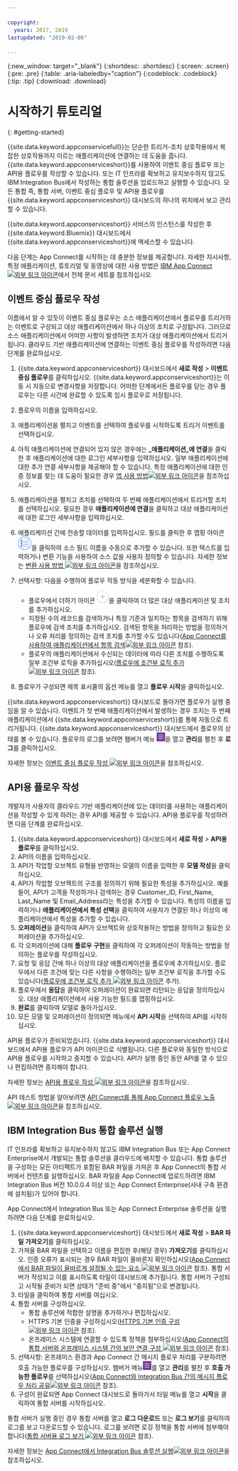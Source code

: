 ```yaml
---

copyright:
  years: 2017, 2019
lastupdated: "2019-02-06"

---
```


{:new_window: target="_blank"}
{:shortdesc: .shortdesc}
{:screen: .screen}
{:pre: .pre}
{:table: .aria-labeledby="caption"}
{:codeblock: .codeblock}
{:tip: .tip} 
{:download: .download}


# 시작하기 튜토리얼
{: #getting-started}

{{site.data.keyword.appconservicefull}}는 단순한 트리거-조치 상호작용에서 복잡한 상호작용까지 이르는 애플리케이션에 연결하는 데 도움을 줍니다.  {{site.data.keyword.appconserviceshort}}를 사용하여 이벤트 중심 플로우 또는 API용 플로우를 작성할 수 있습니다. 또는 IT 인프라를 확보하고 유지보수하지 않고도 IBM Integration Bus에서 작성하는 통합 솔루션을 업로드하고 실행할 수 있습니다. 모든 통합 즉, 통합 서버, 이벤트 중심 플로우 및 API용 플로우를 {{site.data.keyword.appconserviceshort}} 대시보드의 하나의 위치에서 보고 관리할 수 있습니다. 

{{site.data.keyword.appconserviceshort}} 서비스의 인스턴스를 작성한 후 {{site.data.keyword.Bluemix}} 대시보드에서 {{site.data.keyword.appconserviceshort}}에 액세스할 수 있습니다.

다음 단계는 App Connect를 시작하는 데 충분한 정보를 제공합니다.  자세한 지시사항, 특정 애플리케이션, 튜토리얼 및 동영상에 대한 사용 방법은 [IBM App Connect ![외부 링크 아이콘](../../icons/launch-glyph.svg "외부 링크 아이콘")](https://developer.ibm.com/integration/docs/app-connect/)에서 전체 문서 세트를 참조하십시오.

## 이벤트 중심 플로우 작성

이름에서 알 수 있듯이 이벤트 중심 플로우는 소스 애플리케이션에서 플로우를 트리거하는 이벤트로 구성되고 대상 애플리케이션에서 하나 이상의 조치로 구성됩니다. 그러므로 소스 애플리케이션에서 어떠한 사항이 발생하면 조치가 대상 애플리케이션에서 트리거됩니다.  클라우드 기반 애플리케이션에 연결하는 이벤트 중심 플로우를 작성하려면 다음 단계를 완료하십시오.
1.  {{site.data.keyword.appconserviceshort}} 대시보드에서 **새로 작성** > **이벤트 중심 플로우**를 클릭하십시오.
    {{site.data.keyword.appconserviceshort}}는 이동 시 자동으로 변경사항을 저장합니다. 어떠한 단계에서든 플로우를 닫는 경우 플로우는 다른 시간에 완료할 수 있도록 임시 플로우로 저장됩니다.
1.  플로우의 이름을 입력하십시오.
1.  애플리케이션을 펼치고 이벤트를 선택하여 플로우를 시작하도록 트리거 이벤트를 선택하십시오.
1.  아직 애플리케이션에 연결되어 있지 않은 경우에는 **_애플리케이션_에 연결**을 클릭한 후 애플리케이션에 대한 로그인 세부사항을 입력하십시오.
    일부 애플리케이션에 대한 추가 연결 세부사항을 제공해야 할 수 있습니다. 특정 애플리케이션에 대한 인증 정보를 찾는 데 도움이 필요한 경우 [앱 사용 방법![외부 링크 아이콘](../../icons/launch-glyph.svg "외부 링크 아이콘")](https://developer.ibm.com/integration/docs/app-connect/how-to-guides-for-apps/)을 참조하십시오. 
1.  애플리케이션을 펼치고 조치를 선택하여 두 번째 애플리케이션에서 트리거할 조치를 선택하십시오.
    필요한 경우 **애플리케이션에 연결**을 클릭하고 대상 애플리케이션에 대한 로그인 세부사항을 입력하십시오.
1. 애플리케이션 간에 전송할 데이터를 입력하십시오.
    필드를 클릭한 후 맵핑 아이콘 ![맵핑 아이콘](/images/MappingIcon.jpg)을 클릭하여 소스 필드 이름을 수동으로 추가할 수 있습니다. 또한 텍스트를 입력하거나 변환 기능을 사용하여 소스 값을 사용자 정의할 수 있습니다. 자세한 정보는 [변환 사용 방법 ![외부 링크 아이콘](../../icons/launch-glyph.svg "외부 링크 아이콘")](https://developer.ibm.com/integration/docs/app-connect/faq/#faq_transforms)을 참조하십시오.
1. 선택사항: 다음을 수행하여 플로우 작동 방식을 세분화할 수 있습니다.
    * 플로우에서 더하기 아이콘 ![애플리케이션 추가 아이콘](/images/AddApp.jpg)을 클릭하여 더 많은 대상 애플리케이션 및 조치를 추가하십시오.
    * 지정된 수의 레코드를 검색하거나 특정 기준과 일치하는 항목을 검색하기 위해 플로우에 검색 조치를 추가하십시오. 검색된 항목을 처리하는 방법을 정의하거나 오류 처리를 정의하는 검색 조치를 추가할 수도 있습니다([App Connect를 사용하여 애플리케이션에서 항목 검색![외부 링크 아이콘](../../icons/launch-glyph.svg "외부 링크 아이콘")](https://developer.ibm.com/integration/docs/app-connect/tutorials-for-ibm-app-connect/using-ibm-app-connect-retrieve-items-applications/) 참조). 
    * 플로우의 애플리케이션에서 수신되는 데이터에 따라 다른 조치를 수행하도록 일부 조건부 로직을 추가하십시오([플로우에 조건부 로직 추가![외부 링크 아이콘](../../icons/launch-glyph.svg "외부 링크 아이콘")](https://developer.ibm.com/integration/docs/app-connect/tutorials-for-ibm-app-connect/adding-conditional-logic-flow/) 참조). 

1. 플로우가 구성되면 제목 표시줄의 옵션 메뉴를 열고 **플로우 시작**을 클릭하십시오. 

{{site.data.keyword.appconserviceshort}} 대시보드로 돌아가면 플로우가 실행 중임을 알 수 있습니다. 이벤트가 첫 번째 애플리케이션에서 발생하는 경우 조치는 두 번째 애플리케이션에서 {{site.data.keyword.appconserviceshort}}를 통해 자동으로 트리거됩니다. {{site.data.keyword.appconserviceshort}} 대시보드에서 플로우의 상태를 볼 수 있습니다.  플로우의 로그를 보려면 햄버거 메뉴 ![햄버거 메뉴 아이콘](/images/HamburgerMenuSm.jpg)을 열고 **관리**를 펼친 후 **로그**를 클릭하십시오.

자세한 정보는 [이벤트 중심 플로우 작성 ![외부 링크 아이콘](../../icons/launch-glyph.svg "외부 링크 아이콘")](https://developer.ibm.com/integration/docs/app-connect/tutorials-for-ibm-app-connect/creating-event-driven-flow/)을 참조하십시오.

## API용 플로우 작성

개발자가 사용자의 클라우드 기반 애플리케이션에 있는 데이터를 사용하는 애플리케이션을 작성할 수 있게 하려는 경우 API를 제공할 수 있습니다. API용 플로우를 작성하려면 다음 단계를 완료하십시오.
1. {{site.data.keyword.appconserviceshort}} 대시보드에서 **새로 작성** > **API용 플로우**를 클릭하십시오.
1. API의 이름을 입력하십시오.
1. API가 작업할 오브젝트 유형을 반영하는 모델의 이름을 입력한 후 **모델 작성**을 클릭하십시오. 
1. API가 작업할 오브젝트의 구조를 정의하기 위해 필요한 특성을 추가하십시오.
    예를 들어, API가 고객을 작성하거나 검색하는 경우 Customer_ID, First_Name, Last_Name 및 Email_Address라는 특성을 추가할 수 있습니다. 특성의 이름을 입력하거나 **애플리케이션에서 특성 선택**을 클릭하여 사용자가 연결된 하나 이상의 애플리케이션에서 특성을 추가할 수 있습니다.
1. **오퍼레이션**을 클릭하여 API가 오브젝트와 상호작용하는 방법을 정의하고 필요한 오퍼레이션을 추가하십시오.  
1. 각 오퍼레이션에 대해 **플로우 구현**을 클릭하여 각 오퍼레이션이 작동하는 방법을 정의하는 플로우를 작성하십시오.  
1. 요청 및 응답 간에 하나 이상의 대상 애플리케이션을 플로우에 추가하십시오. 
    플로우에서 다른 조건에 맞는 다른 사항을 수행하려는 일부 조건부 로직을 추가할 수도 있습니다([플로우에 조건부 로직 추가 ![외부 링크 아이콘](../../icons/launch-glyph.svg "외부 링크 아이콘")](https://developer.ibm.com/integration/docs/app-connect/tutorials-for-ibm-app-connect/adding-conditional-logic-flow/) 추가).
1. 플로우에서 **응답**을 클릭하여 오퍼레이션이 완료되면 리턴되는 응답을 정의하십시오. 대상 애플리케이션에서 사용 가능한 필드를 맵핑하십시오. 
1. **완료**를 클릭하여 모델로 돌아가십시오.
1. 모든 모델 및 오퍼레이션이 정의되면 메뉴에서 **API 시작**을 선택하여 API를 시작하십시오.  

API용 플로우가 준비되었습니다. {{site.data.keyword.appconserviceshort}} 대시보드에서 API용 플로우가 API 아이콘으로 식별됩니다. 다른 플로우와 동일한 방식으로 API용 플로우를 시작하고 중지할 수 있습니다. API가 실행 중인 동안 API를 열 수 있으나 편집하려면 중지해야 합니다.

자세한 정보는 [API용 플로우 작성 ![외부 링크 아이콘](../../icons/launch-glyph.svg "외부 링크 아이콘")](https://developer.ibm.com/integration/docs/app-connect/tutorials-for-ibm-app-connect/creating-flows-api/)을 참조하십시오.

API 테스트 방법을 알아보려면 [API Connect를 통해 App Connect 플로우 노출 ![외부 링크 아이콘](../../icons/launch-glyph.svg "외부 링크 아이콘")](https://developer.ibm.com/integration/blog/2017/08/29/exposing-app-connect-flow-api-connect/)을 참조하십시오.


## IBM Integration Bus 통합 솔루션 실행

IT 인프라를 확보하고 유지보수하지 않고도 IBM Integration Bus 또는 App Connect Enterprise에서 개발되는 통합 솔루션을 클라우드에 배치할 수 있습니다. 통합 솔루션을 구성하는 모든 아티팩트가 포함된 BAR 파일을 가져온 후 App Connect의 통합 서버에서 컨텐츠를 실행하십시오. BAR 파일을 App Connect에 업로드하려면 IBM Integration Bus 버전 10.0.0.4 이상 또는 App Connect Enterprise(사내 구축 환경에 설치됨)가 있어야 합니다. 

App Connect에서 Integration Bus 또는 App Connect Enterprise 솔루션을 실행하려면 다음 단계를 완료하십시오.
1. {{site.data.keyword.appconserviceshort}} 대시보드에서 **새로 작성** > **BAR 파일 가져오기**를 클릭하십시오.
1. 가져올 BAR 파일을 선택하고 이름을 편집한 후(해당 경우) **가져오기**를 클릭하십시오. 
    인증 오류가 표시되는 경우 BAR 파일이 올바른지 확인하십시오([App Connect에서 BAR 파일이 올바르게 설정될 수 있는 요소 ![외부 링크 아이콘](../../icons/launch-glyph.svg "외부 링크 아이콘")](https://developer.ibm.com/integration/docs/app-connect/tutorials-for-ibm-app-connect/running-your-ibm-integration-bus-solutions-in-ibm-app-connect-enterprise-beta-plan/what-makes-a-bar-file-valid-for-app-connect-app-connect-enterprise-beta) 참조).
    통합 서버가 작성되고 이를 표시하도록 타일이 대시보드에 추가됩니다. 통합 서버가 구성되고 시작될 준비가 되면 상태가 "준비 중"에서 "중지됨"으로 변경됩니다.  
1. 타일을 클릭하여 통합 서버를 여십시오.
1. 통합 서버를 구성하십시오.
    * 통합 솔루션에 적합한 설명을 추가하거나 편집하십시오.
    * HTTPS 기본 인증을 구성하십시오([HTTPS 기본 인증 구성 ![외부 링크 아이콘](../../icons/launch-glyph.svg "외부 링크 아이콘")](https://developer.ibm.com/integration/docs/app-connect/tutorials-for-ibm-app-connect/running-your-ibm-integration-bus-solutions-in-ibm-app-connect-enterprise-beta-plan/configuring-https-basic-authentication-app-connect-enterprise-beta) 참조).
    * 온프레미스 시스템에 연결할 수 있도록 정책을 첨부하십시오([App Connect의 통합 서버와 온프레미스 시스템 간의 보안 연결 구성 ![외부 링크 아이콘](../../icons/launch-glyph.svg "외부 링크 아이콘")](https://developer.ibm.com/integration/docs/app-connect/tutorials-for-ibm-app-connect/running-your-ibm-integration-bus-solutions-in-ibm-app-connect-enterprise-beta-plan/configuring-secure-connectivity-between-integration-servers-on-app-connect-and-on-premises-systems-app-connect-enterprise-beta) 참조).
1. 선택사항: 온프레미스 환경과 App Connect 간 메시지 플로우 처리를 구분하려면 호출 가능한 플로우를 구성하십시오. 햄버거 메뉴![햄버거 메뉴 아이콘](/images/HamburgerMenuSm.jpg)를 열고 **관리**를 펼친 후 **호출 가능한 플로우**를 선택하십시오([App Connect와 Integration Bus 간의 메시지 플로우 처리 공유![외부 링크 아이콘](../../icons/launch-glyph.svg "외부 링크 아이콘")](https://developer.ibm.com/integration/docs/app-connect/tutorials-for-ibm-app-connect/running-your-ibm-integration-bus-solutions-in-ibm-app-connect-enterprise-beta-plan/sharing-message-flow-processing-between-app-connect-and-integration-bus-app-connect-enterprise-beta) 참조). 
1. 구성이 완료되면 App Connect 대시보드로 돌아가서 타일 메뉴를 열고 **시작**을 클릭하여 통합 서버를 시작하십시오. 

통합 서버가 실행 중인 경우 통합 서버를 열고 **로그 다운로드** 또는 **로그 보기**를 클릭하여 로그를 보고 다운로드할 수 있습니다. 로그를 보려면 로깅 정책을 통합 서버에 첨부해야 합니다([통합 서버용 로그 보기 ![외부 링크 아이콘](../../icons/launch-glyph.svg "외부 링크 아이콘")](https://developer.ibm.com/integration/docs/app-connect/tutorials-for-ibm-app-connect/running-your-ibm-integration-bus-solutions-in-ibm-app-connect-enterprise-beta-plan/viewing-logs-for-your-integration-servers-in-app-connect-enterprise-beta) 참조).

자세한 정보는 [App Connect에서 Integration Bus 솔루션 실행![외부 링크 아이콘](../../icons/launch-glyph.svg "외부 링크 아이콘")](https://developer.ibm.com/integration/docs/app-connect/tutorials-for-ibm-app-connect/running-your-ibm-integration-bus-solutions-in-ibm-app-connect-enterprise-beta-plan)을 참조하십시오. 
